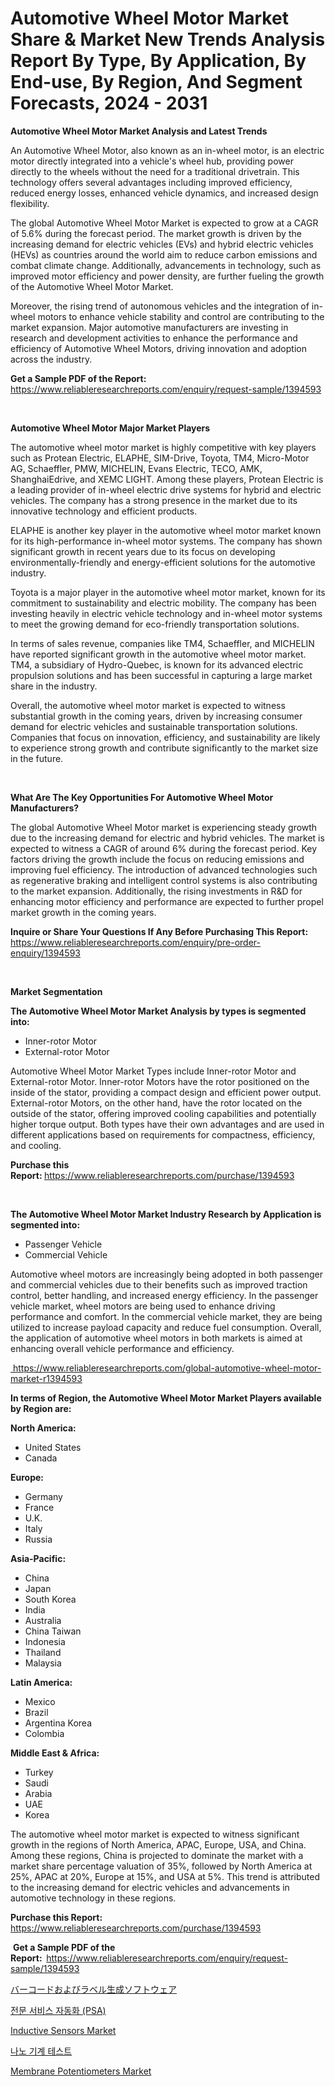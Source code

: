 <p><h1>Automotive Wheel Motor Market Share & Market New Trends Analysis Report By Type, By Application, By End-use, By Region, And Segment Forecasts, 2024 - 2031</h1></p><p><strong>Automotive Wheel Motor Market Analysis and Latest Trends</strong></p>
<p><p>An Automotive Wheel Motor, also known as an in-wheel motor, is an electric motor directly integrated into a vehicle's wheel hub, providing power directly to the wheels without the need for a traditional drivetrain. This technology offers several advantages including improved efficiency, reduced energy losses, enhanced vehicle dynamics, and increased design flexibility.</p><p>The global Automotive Wheel Motor Market is expected to grow at a CAGR of 5.6% during the forecast period. The market growth is driven by the increasing demand for electric vehicles (EVs) and hybrid electric vehicles (HEVs) as countries around the world aim to reduce carbon emissions and combat climate change. Additionally, advancements in technology, such as improved motor efficiency and power density, are further fueling the growth of the Automotive Wheel Motor Market.</p><p>Moreover, the rising trend of autonomous vehicles and the integration of in-wheel motors to enhance vehicle stability and control are contributing to the market expansion. Major automotive manufacturers are investing in research and development activities to enhance the performance and efficiency of Automotive Wheel Motors, driving innovation and adoption across the industry.</p></p>
<p><strong>Get a Sample PDF of the Report:&nbsp;</strong> <a href="https://www.reliableresearchreports.com/enquiry/request-sample/1394593">https://www.reliableresearchreports.com/enquiry/request-sample/1394593</a></p>
<p>&nbsp;</p>
<p><strong>Automotive Wheel Motor Major Market Players</strong></p>
<p><p>The automotive wheel motor market is highly competitive with key players such as Protean Electric, ELAPHE, SIM-Drive, Toyota, TM4, Micro-Motor AG, Schaeffler, PMW, MICHELIN, Evans Electric, TECO, AMK, ShanghaiEdrive, and XEMC LIGHT. Among these players, Protean Electric is a leading provider of in-wheel electric drive systems for hybrid and electric vehicles. The company has a strong presence in the market due to its innovative technology and efficient products.</p><p>ELAPHE is another key player in the automotive wheel motor market known for its high-performance in-wheel motor systems. The company has shown significant growth in recent years due to its focus on developing environmentally-friendly and energy-efficient solutions for the automotive industry.</p><p>Toyota is a major player in the automotive wheel motor market, known for its commitment to sustainability and electric mobility. The company has been investing heavily in electric vehicle technology and in-wheel motor systems to meet the growing demand for eco-friendly transportation solutions.</p><p>In terms of sales revenue, companies like TM4, Schaeffler, and MICHELIN have reported significant growth in the automotive wheel motor market. TM4, a subsidiary of Hydro-Quebec, is known for its advanced electric propulsion solutions and has been successful in capturing a large market share in the industry.</p><p>Overall, the automotive wheel motor market is expected to witness substantial growth in the coming years, driven by increasing consumer demand for electric vehicles and sustainable transportation solutions. Companies that focus on innovation, efficiency, and sustainability are likely to experience strong growth and contribute significantly to the market size in the future.</p></p>
<p>&nbsp;</p>
<p><strong>What Are The Key Opportunities For Automotive Wheel Motor Manufacturers?</strong></p>
<p><p>The global Automotive Wheel Motor market is experiencing steady growth due to the increasing demand for electric and hybrid vehicles. The market is expected to witness a CAGR of around 6% during the forecast period. Key factors driving the growth include the focus on reducing emissions and improving fuel efficiency. The introduction of advanced technologies such as regenerative braking and intelligent control systems is also contributing to the market expansion. Additionally, the rising investments in R&D for enhancing motor efficiency and performance are expected to further propel market growth in the coming years.</p></p>
<p><strong>Inquire or Share Your Questions If Any Before Purchasing This Report:</strong> <a href="https://www.reliableresearchreports.com/enquiry/pre-order-enquiry/1394593">https://www.reliableresearchreports.com/enquiry/pre-order-enquiry/1394593</a></p>
<p>&nbsp;</p>
<p><strong>Market Segmentation</strong></p>
<p><strong>The Automotive Wheel Motor Market Analysis by types is segmented into:</strong></p>
<p><ul><li>Inner-rotor Motor</li><li>External-rotor Motor</li></ul></p>
<p><p>Automotive Wheel Motor Market Types include Inner-rotor Motor and External-rotor Motor. Inner-rotor Motors have the rotor positioned on the inside of the stator, providing a compact design and efficient power output. External-rotor Motors, on the other hand, have the rotor located on the outside of the stator, offering improved cooling capabilities and potentially higher torque output. Both types have their own advantages and are used in different applications based on requirements for compactness, efficiency, and cooling.</p></p>
<p><strong>Purchase this Report:&nbsp;</strong><a href="https://www.reliableresearchreports.com/purchase/1394593">https://www.reliableresearchreports.com/purchase/1394593</a></p>
<p>&nbsp;</p>
<p><strong>The Automotive Wheel Motor Market Industry Research by Application is segmented into:</strong></p>
<p><ul><li>Passenger Vehicle</li><li>Commercial Vehicle</li></ul></p>
<p><p>Automotive wheel motors are increasingly being adopted in both passenger and commercial vehicles due to their benefits such as improved traction control, better handling, and increased energy efficiency. In the passenger vehicle market, wheel motors are being used to enhance driving performance and comfort. In the commercial vehicle market, they are being utilized to increase payload capacity and reduce fuel consumption. Overall, the application of automotive wheel motors in both markets is aimed at enhancing overall vehicle performance and efficiency.</p></p>
<p><a href="https://www.reliableresearchreports.com/global-automotive-wheel-motor-market-r1394593">&nbsp;https://www.reliableresearchreports.com/global-automotive-wheel-motor-market-r1394593</a></p>
<p><strong>In terms of Region, the Automotive Wheel Motor Market Players available by Region are:</strong></p>
<p>
    <p> <strong> North America: </strong>
        <ul>
            <li>United States</li>
            <li>Canada</li>
        </ul>
        </p> 
    <p> <strong> Europe: </strong>
        <ul>
            <li>Germany</li>
            <li>France</li>
            <li>U.K.</li>
            <li>Italy</li>
            <li>Russia</li>
        </ul>
        </p> 
    <p> <strong> Asia-Pacific: </strong>
        <ul>
            <li>China</li>
            <li>Japan</li>
            <li>South Korea</li>
            <li>India</li>
            <li>Australia</li>
            <li>China Taiwan</li>
            <li>Indonesia</li>
            <li>Thailand</li>
            <li>Malaysia</li>
        </ul>
        </p> 
    <p> <strong> Latin America: </strong>
        <ul>
            <li>Mexico</li>
            <li>Brazil</li>
            <li>Argentina Korea</li>
            <li>Colombia</li>
        </ul>
        </p> 
    <p> <strong> Middle East & Africa: </strong>
        <ul>
            <li>Turkey</li>
            <li>Saudi</li>
            <li>Arabia</li>
            <li>UAE</li>
            <li>Korea</li>
        </ul>
    </p>
    </p>
<p><p>The automotive wheel motor market is expected to witness significant growth in the regions of North America, APAC, Europe, USA, and China. Among these regions, China is projected to dominate the market with a market share percentage valuation of 35%, followed by North America at 25%, APAC at 20%, Europe at 15%, and USA at 5%. This trend is attributed to the increasing demand for electric vehicles and advancements in automotive technology in these regions.</p></p>
<p><strong>Purchase this Report: </strong><a href="https://www.reliableresearchreports.com/purchase/1394593">https://www.reliableresearchreports.com/purchase/1394593</a></p>
<p>&nbsp;<strong>Get a Sample PDF of the Report:&nbsp;&nbsp;</strong><a href="https://www.reliableresearchreports.com/enquiry/request-sample/1394593">https://www.reliableresearchreports.com/enquiry/request-sample/1394593</a></p>
<p><strong></strong></p>
<p><p><a href="https://github.com/NikitaBruen/Market-Research-Report-List-1/blob/main/638349989811.md">バーコードおよびラベル生成ソフトウェア</a></p><p><a href="https://github.com/airdroplover110/Market-Research-Report-List-1/blob/main/179750982418.md">전문 서비스 자동화 (PSA)</a></p><p><a href="https://issuu.com/reportprime-2/docs/inductive-sensors-market-size-2030.pptx">Inductive Sensors Market</a></p><p><a href="https://github.com/nhaiquang84/Market-Research-Report-List-1/blob/main/765152682417.md">나노 기계 테스트</a></p><p><a href="https://issuu.com/reportprime-2/docs/membrane-potentiometers-market-size-2030.pptx">Membrane Potentiometers Market</a></p></p>